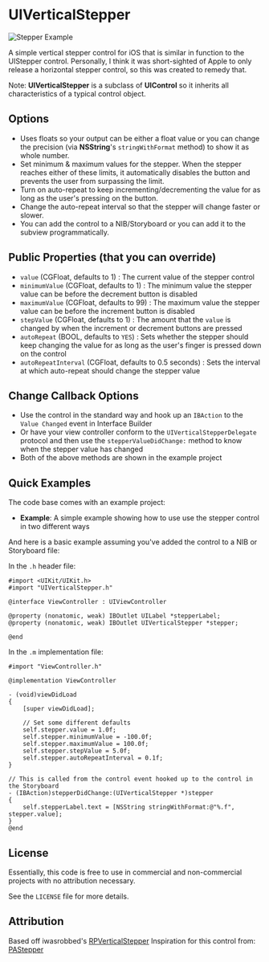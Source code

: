 UIVerticalStepper
=================

![Stepper Example](https://s3.amazonaws.com/iwasrobbed/open+source/rpverticalstepper.png)

A simple vertical stepper control for iOS that is similar in function to the UIStepper control.  Personally, I think it was short-sighted of Apple to only release a horizontal stepper control, so this was created to remedy that.

Note: **UIVerticalStepper** is a subclass of **UIControl** so it inherits all characteristics of a typical control object.

## Options ##
* Uses floats so your output can be either a float value or you can change the precision (via **NSString**'s `stringWithFormat` method) to show it as whole number.
* Set minimum & maximum values for the stepper.  When the stepper reaches either of these limits, it automatically disables the button and prevents the user from surpassing the limit.
* Turn on auto-repeat to keep incrementing/decrementing the value for as long as the user's pressing on the button.
* Change the auto-repeat interval so that the stepper will change faster or slower.
* You can add the control to a NIB/Storyboard or you can add it to the subview programmatically.

## Public Properties (that you can override) ##
* `value` (CGFloat, defaults to 1) : The current value of the stepper control
* `minimumValue` (CGFloat, defaults to 1) : The minimum value the stepper value can be before the decrement button is disabled
* `maximumValue` (CGFloat, defaults to 99) : The maximum value the stepper value can be before the increment button is disabled
* `stepValue` (CGFloat, defaults to 1) : The amount that the `value` is changed by when the increment or decrement buttons are pressed
* `autoRepeat` (BOOL, defaults to `YES`) : Sets whether the stepper should keep changing the value for as long as the user's finger is pressed down on the control
* `autoRepeatInterval` (CGFloat, defaults to 0.5 seconds) : Sets the interval at which auto-repeat should change the stepper value

## Change Callback Options ##
* Use the control in the standard way and hook up an `IBAction` to the `Value Changed` event in Interface Builder
* Or have your view controller conform to the `UIVerticalStepperDelegate` protocol and then use the `stepperValueDidChange:` method to know when the stepper value has changed
* Both of the above methods are shown in the example project

## Quick Examples ##

The code base comes with an example project:
* **Example**: A simple example showing how to use use the stepper control in two different ways

And here is a basic example assuming you've added the control to a NIB or Storyboard file:

In the `.h` header file:

```objc
#import <UIKit/UIKit.h>
#import "UIVerticalStepper.h"

@interface ViewController : UIViewController

@property (nonatomic, weak) IBOutlet UILabel *stepperLabel;
@property (nonatomic, weak) IBOutlet UIVerticalStepper *stepper;

@end
```

In the `.m` implementation file:

```objc
#import "ViewController.h"

@implementation ViewController

- (void)viewDidLoad
{
    [super viewDidLoad];

    // Set some different defaults
    self.stepper.value = 1.0f;
    self.stepper.minimumValue = -100.0f;
    self.stepper.maximumValue = 100.0f;
    self.stepper.stepValue = 5.0f;
    self.stepper.autoRepeatInterval = 0.1f;
}

// This is called from the control event hooked up to the control in the Storyboard
- (IBAction)stepperDidChange:(UIVerticalStepper *)stepper
{
    self.stepperLabel.text = [NSString stringWithFormat:@"%.f", stepper.value];
}
@end
```

## License ##

Essentially, this code is free to use in commercial and non-commercial projects with no attribution necessary.

See the `LICENSE` file for more details.

## Attribution ##

Based off iwasrobbed's [RPVerticalStepper](https://github.com/iwasrobbed/RPVerticalStepper)
Inspiration for this control from: [PAStepper](https://github.com/mperovic/PAStepper)

